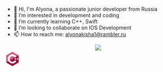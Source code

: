 - 👋 Hi, I'm Alyona, a passionate junior developer from Russia
- 👀 I’m interested in development and coding
- 🌱 I’m currently learning C++, Swift
- 💞️ I’m looking to collaborate on IOS Development
- 📫 How to reach me: alyonakisha1@rambler.ru

<div id="header" align="center">
  <img src="https://media.giphy.com/media/wcgn5fVDjvR7pdvz4C/giphy.gif" width="100"/>
</div>

</div>
     <img src="https://github.com/devicons/devicon/blob/master/icons/cplusplus/cplusplus-original.svg" title="cplusplus"
          alt="cplusplus" width="40" height="40"/>&nbsp;

<!---
KaliProgrammer/KaliProgrammer is a ✨ special ✨ repository because its `README.md` (this file) appears on your GitHub profile.
You can click the Preview link to take a look at your changes.
--->
